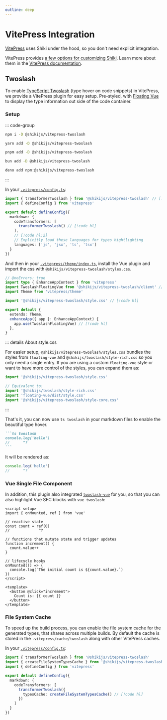 ```yaml
---
outline: deep
---
```


# VitePress Integration

[VitePress](https://vitepress.dev/) uses Shiki under the hood, so you don't need explicit integration.

VitePress provides [a few options for customizing Shiki](https://github.com/vuejs/vitepress/blob/main/src/node/markdown/markdown.ts#L66-L112). Learn more about them in the [VitePress documentation](https://vitepress.dev/reference/site-config#markdown).

## Twoslash

To enable [TypeScript Twoslash](/packages/twoslash) (type hover on code snippets) in VitePress, we provide a VitePress plugin for easy setup. Pre-styled, with [Floating Vue](https://floating-vue.starpad.dev/) to display the type information out side of the code container.

<Badges name="@shikijs/vitepress-twoslash" />

### Setup

::: code-group

```sh [npm]
npm i -D @shikijs/vitepress-twoslash
```

```sh [yarn]
yarn add -D @shikijs/vitepress-twoslash
```

```sh [pnpm]
pnpm add -D @shikijs/vitepress-twoslash
```

```sh [bun]
bun add -D @shikijs/vitepress-twoslash
```

```sh [bun]
deno add npm:@shikijs/vitepress-twoslash
```

:::

In your [`.vitepress/config.ts`](https://vitepress.dev/reference/site-config):

```ts [.vitepress/config.ts]
import { transformerTwoslash } from '@shikijs/vitepress-twoslash' // [!code hl]
import { defineConfig } from 'vitepress'

export default defineConfig({
  markdown: {
    codeTransformers: [
      transformerTwoslash() // [!code hl]
    ],
    // [!code hl:2]
    // Explicitly load these languages for types hightlighting
    languages: ['js', 'jsx', 'ts', 'tsx']
  }
})
```

And then in your [`.vitepress/theme/index.ts`](https://vitepress.dev/guide/custom-theme), install the Vue plugin and import the css with `@shikijs/vitepress-twoslash/styles.css`.

```ts twoslash [.vitepress/theme/index.ts]
// @noErrors: true
import type { EnhanceAppContext } from 'vitepress'
import TwoslashFloatingVue from '@shikijs/vitepress-twoslash/client' // [!code hl]
import Theme from 'vitepress/theme'

import '@shikijs/vitepress-twoslash/style.css' // [!code hl]

export default {
  extends: Theme,
  enhanceApp({ app }: EnhanceAppContext) {
    app.use(TwoslashFloatingVue) // [!code hl]
  },
}
```

::: details About style.css

For easier setup, `@shikijs/vitepress-twoslash/styles.css` bundles the styles from `floating-vue` and `@shikijs/twoslash/style-rich.css` so you only need a single entry. If you are using a custom `floating-vue` style or want to have more control of the styles, you can expand them as:

```ts
import '@shikijs/vitepress-twoslash/style.css'

// Equivalent to:
import '@shikijs/twoslash/style-rich.css'
import 'floating-vue/dist/style.css'
import '@shikijs/vitepress-twoslash/style-core.css'
```

:::

That's it, you can now use `ts twoslash` in your markdown files to enable the beautiful type hover.

````md
```ts twoslash
console.log('hello')
//      ^?
```
````

It will be rendered as:

```ts twoslash
console.log('hello')
//      ^?
```

<div class="h-100" /> <!-- leaving some space for the query above -->

### Vue Single File Component

In addition, this plugin also integrated [`twoslash-vue`](https://twoslash.netlify.app/packages/vue) for you, so that you can also highlight Vue SFC blocks with `vue twoslash`:

```vue twoslash
<script setup>
import { onMounted, ref } from 'vue'

// reactive state
const count = ref(0)
//             ^?

// functions that mutate state and trigger updates
function increment() {
  count.value++
}

// lifecycle hooks
onMounted(() => {
  console.log(`The initial count is ${count.value}.`)
})
</script>

<template>
  <button @click="increment">
    Count is: {{ count }}
  </button>
</template>
```

### File System Cache

To speed up the build process, you can enable the file system cache for the generated types, that shares across multiple builds. By default the cache is stored in the `.vitepress/cache/twoslash` along with other VitePress caches.

In your [`.vitepress/config.ts`](https://vitepress.dev/reference/site-config):

```ts [.vitepress/config.ts]
import { transformerTwoslash } from '@shikijs/vitepress-twoslash'
import { createFileSystemTypesCache } from '@shikijs/vitepress-twoslash/cache-fs' // [!code hl]
import { defineConfig } from 'vitepress'

export default defineConfig({
  markdown: {
    codeTransformers: [
      transformerTwoslash({
        typesCache: createFileSystemTypesCache() // [!code hl]
      })
    ]
  }
})
```
